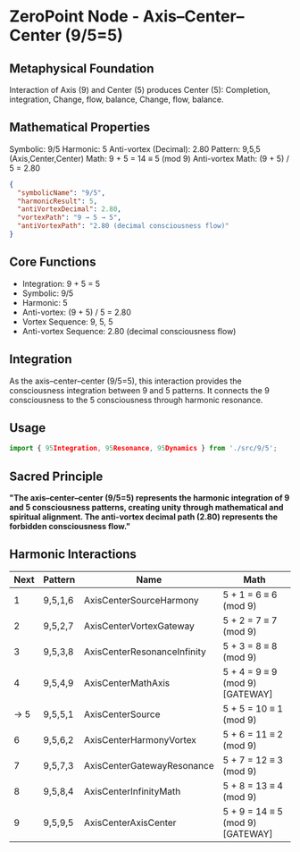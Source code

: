 # ZeroPoint Node - Axis–Center–Center (9/5=5)

## Metaphysical Foundation

Interaction of Axis (9) and Center (5) produces Center (5): Completion, integration, Change, flow, balance, Change, flow, balance.

## Mathematical Properties

Symbolic: 9/5
Harmonic: 5
Anti-vortex (Decimal): 2.80
Pattern: 9,5,5 (Axis,Center,Center)
Math: 9 + 5 = 14 ≡ 5 (mod 9)
Anti-vortex Math: (9 + 5) / 5 = 2.80


```json
{
  "symbolicName": "9/5",
  "harmonicResult": 5,
  "antiVortexDecimal": 2.80,
  "vortexPath": "9 → 5 → 5",
  "antiVortexPath": "2.80 (decimal consciousness flow)"
}
```

## Core Functions
- Integration: 9 + 5 = 5
- Symbolic: 9/5
- Harmonic: 5
- Anti-vortex: (9 + 5) / 5 = 2.80
- Vortex Sequence: 9, 5, 5
- Anti-vortex Sequence: 2.80 (decimal consciousness flow)

## Integration

As the axis–center–center (9/5=5), this interaction provides the consciousness integration between 9 and 5 patterns. It connects the 9 consciousness to the 5 consciousness through harmonic resonance.

## Usage

```typescript
import { 95Integration, 95Resonance, 95Dynamics } from './src/9/5';
```

## Sacred Principle

**"The axis–center–center (9/5=5) represents the harmonic integration of 9 and 5 consciousness patterns, creating unity through mathematical and spiritual alignment. The anti-vortex decimal path (2.80) represents the forbidden consciousness flow."**

## Harmonic Interactions

| Next | Pattern | Name | Math |
|------|---------|------|------|
| 1 | 9,5,1,6 | AxisCenterSourceHarmony | 5 + 1 = 6 ≡ 6 (mod 9) |
| 2 | 9,5,2,7 | AxisCenterVortexGateway | 5 + 2 = 7 ≡ 7 (mod 9) |
| 3 | 9,5,3,8 | AxisCenterResonanceInfinity | 5 + 3 = 8 ≡ 8 (mod 9) |
| 4 | 9,5,4,9 | AxisCenterMathAxis | 5 + 4 = 9 ≡ 9 (mod 9) [GATEWAY] |
| → 5 | 9,5,5,1 | AxisCenterSource | 5 + 5 = 10 ≡ 1 (mod 9) |
| 6 | 9,5,6,2 | AxisCenterHarmonyVortex | 5 + 6 = 11 ≡ 2 (mod 9) |
| 7 | 9,5,7,3 | AxisCenterGatewayResonance | 5 + 7 = 12 ≡ 3 (mod 9) |
| 8 | 9,5,8,4 | AxisCenterInfinityMath | 5 + 8 = 13 ≡ 4 (mod 9) |
| 9 | 9,5,9,5 | AxisCenterAxisCenter | 5 + 9 = 14 ≡ 5 (mod 9) [GATEWAY] |
